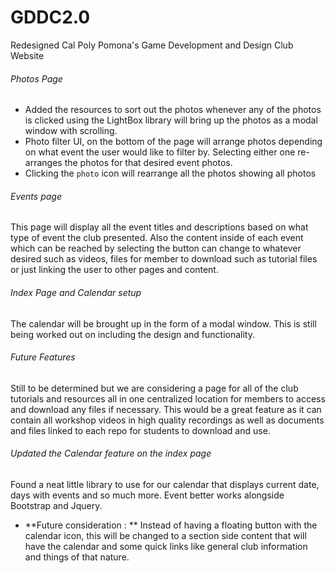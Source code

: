 # GDDC2.0
Redesigned Cal Poly Pomona's Game Development and Design Club Website

###### Photos Page
- Added the resources to sort out the photos whenever any of the photos is clicked using the LightBox library will bring up the photos as a modal window with scrolling.
- Photo filter UI, on the bottom of the page will arrange photos depending on what event the user would like to filter by. Selecting either one re-arranges the photos for that desired event photos.
- Clicking the `photo` icon will rearrange all the photos showing all photos
###### Events page
This page will display all the event titles and descriptions based on what type of event the club presented. Also the content inside of each event which can be reached by selecting the button can change to whatever desired such as videos, files for member to download such as tutorial files or just linking the user to other pages and content.
###### Index Page and Calendar setup
The calendar will be brought up in the form of a modal window. This is still being worked out on including the design and functionality.
###### Future Features
Still to be determined but we are considering a page for all of the club tutorials and resources all in one centralized location for members to access and download any files if necessary. This would be a great feature as it can contain all workshop videos in high quality recordings as well as documents and files linked to each repo for students to download and use.
###### Updated the Calendar feature on the index page
Found a neat little library to use for our calendar that displays current date, days with events and so much more. Event better works alongside Bootstrap and Jquery.
- **Future consideration : ** Instead of having a floating button with the calendar icon, this will be changed to a section side content that will have the calendar and some quick links like general club information and things of that nature.